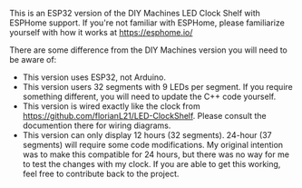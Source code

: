 This is an ESP32 version of the DIY Machines LED Clock Shelf with ESPHome support.  If you're not familiar with ESPHome, please familiarize yourself with how it works at https://esphome.io/

There are some difference from the DIY Machines version you will need to be aware of:
- This version uses ESP32, not Arduino.
- This version users 32 segments with 9 LEDs per segment. If you require something different, you will need to update the C++ code yourself.
- This version is wired exactly like the clock from https://github.com/florianL21/LED-ClockShelf.  Please consult the documention there for wiring diagrams.
- This version can only display 12 hours (32 segments).  24-hour (37 segments) will require some code modifications.  My original intention was to make this compatible for 24 hours, but there was no way for me to test the changes with my clock. If you are able to get this working, feel free to contribute back to the project.
